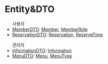<h1>Entity&DTO</h1>
<ul>사용자
    <li>
        <a href="">MemberDTO</a>:
        <a href="">Member</a>,
        <a href="">MemberRole</a>
    </li>
    <li>
        <a href="">ReservationDTO</a>:
        <a href="">Reservation</a>,
        <a href="">ReserveTime</a>
    </li>
</ul>
<ul>관리자
    <li>
        <a href="">InformationDTO</a>:
        <a href="">Information</a>
    </li>
    <li>
        <a href="">MenuDTO</a>:
        <a href="">Menu</a>,
        <a href="">MenuType</a>
    </li>
</ul>
